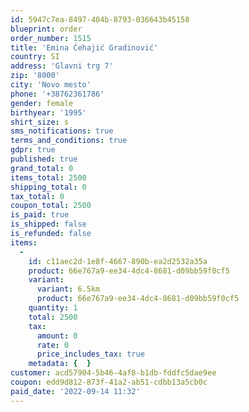 ```yaml
---
id: 5947c7ea-8497-404b-8793-036643b45158
blueprint: order
order_number: 1515
title: 'Emina Ćehajić Gradinović'
country: SI
address: 'Glavni trg 7'
zip: '8000'
city: 'Novo mesto'
phone: '+38762361786'
gender: female
birthyear: '1995'
shirt_size: s
sms_notifications: true
terms_and_conditions: true
gdpr: true
published: true
grand_total: 0
items_total: 2500
shipping_total: 0
tax_total: 0
coupon_total: 2500
is_paid: true
is_shipped: false
is_refunded: false
items:
  -
    id: c11aec2d-1e8f-4667-890b-ea2d2532a35a
    product: 66e767a9-ee34-4dc4-8681-d09bb59f0cf5
    variant:
      variant: 6.5km
      product: 66e767a9-ee34-4dc4-8681-d09bb59f0cf5
    quantity: 1
    total: 2500
    tax:
      amount: 0
      rate: 0
      price_includes_tax: true
    metadata: {  }
customer: acd57904-5b46-4af8-b1db-fddfc5dae9ee
coupon: edd9d812-873f-41a2-ab51-cdbb13a5cb0c
paid_date: '2022-09-14 11:32'
---
```

